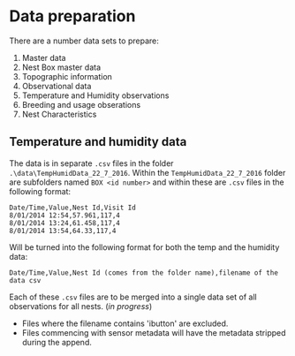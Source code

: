 # Data preparation

There are a number data sets to prepare:
1. Master data
  1. Nest Box master data
  2. Topographic information
2. Observational data
  1. Temperature and Humidity observations
  2. Breeding and usage obserations
  3. Nest Characteristics

## Temperature and humidity data
The data is in separate `.csv` files in the folder `.\data\TempHumidData_22_7_2016`.
Within the `TempHumidData_22_7_2016` folder are subfolders named `BOX <id number>` and within these are `.csv` files in the following format:
```
Date/Time,Value,Nest Id,Visit Id
8/01/2014 12:54,57.961,117,4
8/01/2014 13:24,61.458,117,4
8/01/2014 13:54,64.33,117,4
```

Will be turned into the following format for both the temp and the humidity data:
```
Date/Time,Value,Nest Id (comes from the folder name),filename of the data csv
```
Each of these `.csv` files are to be merged into a single data set of all observations for all nests. (*in progress*)
* Files where the filename contains 'ibutton' are excluded.
* Files commencing with sensor metadata will have the metadata stripped during the append.
